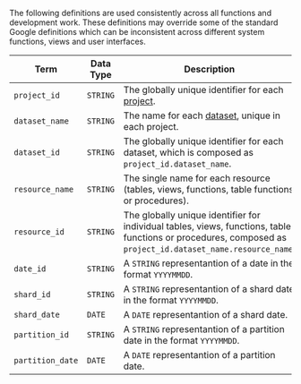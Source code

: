 The following definitions are used consistently across all functions and development work.  These definitions may override some of the standard Google definitions which can be inconsistent across different system functions, views and user interfaces.

Term | Data Type | Description | Key Functions
--- | --- | --- | --- 
`project_id` | `STRING` | The globally unique identifier for each [project](https://cloud.google.com/resource-manager/docs/creating-managing-projects). | `bqtools.[region].parse_resource_id(resource_id).project_id`
`dataset_name` | `STRING` | The name for each [dataset](https://cloud.google.com/bigquery/docs/datasets), unique in each project. | `bqtools.[region].parse_resource_id(resource_id).dataset_name`
`dataset_id` | `STRING` | The globally unique identifier for each dataset, which is composed as `project_id.dataset_name`. | `bqtools.[region].parse_resource_id(resource_id).dataset_id`
`resource_name`  | `STRING` | The single name for each resource (tables, views, functions, table functions or procedures). | `bqtools.[region].parse_resource_id(resource_id).resource_name`
`resource_id` | `STRING` | The globally unique identifier for individual tables, views, functions, table functions or procedures, composed as `project_id.dataset_name.resource_name`. | `bqtools.[region].parse_resource_id(resource_id)`
`date_id` | `STRING` | A `STRING` representantion of a date in the format `YYYYMMDD`. | `SET date_id = PARSE_DATE('%Y%m%d', date)`, <br>`SET date = FORMAT_DATE('%Y%m%d', date_id)`
`shard_id` | `STRING` |  A `STRING` representantion of a shard date in the format `YYYYMMDD`. | [Sharded Tables](https://transformationflow.io/reference/bqtools/sharding/)
`shard_date` | `DATE` |  A `DATE` representantion of a shard date. | [Sharded Tables](https://transformationflow.io/reference/bqtools/sharding/)
`partition_id` | `STRING` |  A `STRING` representantion of a partition date in the format `YYYYMMDD`. | [Partitioned Tables](https://transformationflow.io/reference/bqtools/partitioning/)
`partition_date` | `DATE` |  A `DATE` representantion of a partition date. | [Partitioned Tables](https://transformationflow.io/reference/bqtools/partitioning/)

